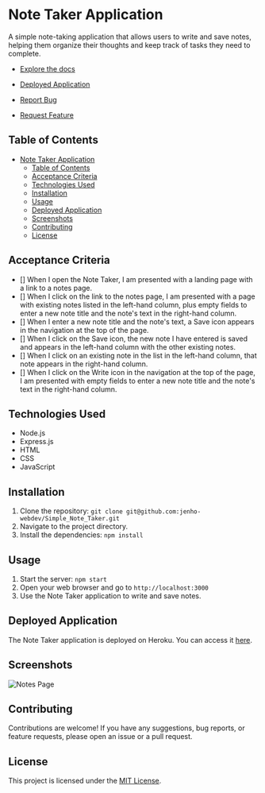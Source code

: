 # Note Taker Application

A simple note-taking application that allows users to write and save notes, helping them organize their thoughts and keep track of tasks they need to complete.

- [Explore the docs]( https://github.com/jenho-webdev/Simple_Note_Taker)

- [Deployed Application](https://jenho-webdev.github.io/Simple_Note_Taker/)

- [Report Bug](https://github.com/jenho-webdev/Simple_Note_Taker/issues/)

- [Request Feature](https://github.com/jenho-webdev/Simple_Note_Taker/issues)

## Table of Contents

- [Note Taker Application](#note-taker-application)
  - [Table of Contents](#table-of-contents)
  - [Acceptance Criteria](#acceptance-criteria)
  - [Technologies Used](#technologies-used)
  - [Installation](#installation)
  - [Usage](#usage)
  - [Deployed Application](#deployed-application)
  - [Screenshots](#screenshots)
  - [Contributing](#contributing)
  - [License](#license)

## Acceptance Criteria

- [] When I open the Note Taker, I am presented with a landing page with a link to a notes page.
- [] When I click on the link to the notes page, I am presented with a page with existing notes listed in the left-hand column, plus empty fields to enter a new note title and the note's text in the right-hand column.
- [] When I enter a new note title and the note's text, a Save icon appears in the navigation at the top of the page.
- [] When I click on the Save icon, the new note I have entered is saved and appears in the left-hand column with the other existing notes.
- [] When I click on an existing note in the list in the left-hand column, that note appears in the right-hand column.
- [] When I click on the Write icon in the navigation at the top of the page, I am presented with empty fields to enter a new note title and the note's text in the right-hand column.

## Technologies Used

- Node.js
- Express.js
- HTML
- CSS
- JavaScript

## Installation

1. Clone the repository: `git clone git@github.com:jenho-webdev/Simple_Note_Taker.git`
2. Navigate to the project directory.
3. Install the dependencies: `npm install`


## Usage

1. Start the server: `npm start`
2. Open your web browser and go to `http://localhost:3000`
3. Use the Note Taker application to write and save notes.

## Deployed Application

The Note Taker application is deployed on Heroku. You can access it [here](https://your-heroku-app-url).

## Screenshots

![Notes Page](./assets/images/screenshots/../../note-page.png)

## Contributing

Contributions are welcome! If you have any suggestions, bug reports, or feature requests, please open an issue or a pull request.

## License

This project is licensed under the [MIT License](LICENSE).
